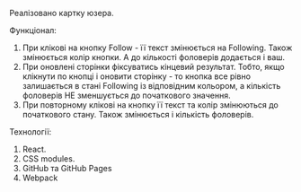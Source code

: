 Реалізовано картку юзера.

Функціонал:
1. При клікові на кнопку Follow -  її текст змінюється на Following. Також
змінюється колір кнопки. А до кількості фоловерів додається і ваш.
2. При оновлені сторінки фіксуватись кінцевий результат. Тобто,
якщо клікнути по кнопці і оновити сторінку - то кнопка все рівно залишається
в стані Following із відповідним кольором, а кількість фоловерів НЕ
зменшується до початкового значення.
3. При повторному клікові на кнопку її текст та колір змінюються до початкового
стану. Також змінюється і кількість фоловерів.

Технології:
1. React.
2. CSS modules.
3. GitHub та GitHub Pages
4. Webpack
